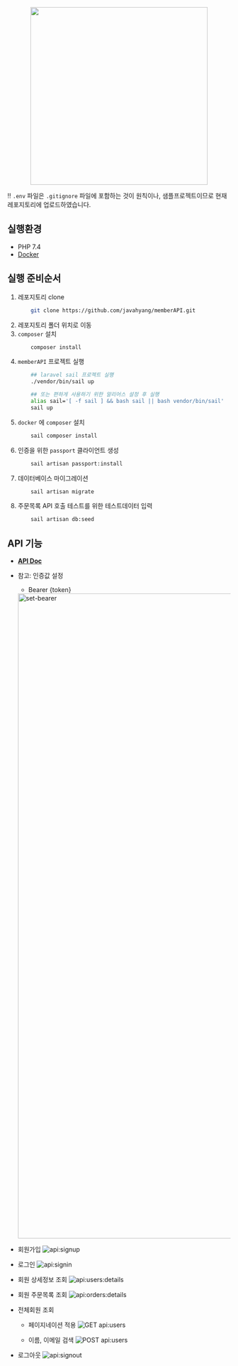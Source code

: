 <p align="center"><a href="https://laravel.com" target="_blank"><img src="https://raw.githubusercontent.com/laravel/art/master/logo-lockup/5%20SVG/2%20CMYK/1%20Full%20Color/laravel-logolockup-cmyk-red.svg" width="400"></a></p>

‼️ `.env` 파일은 `.gitignore` 파일에 포함하는 것이 원칙이나, 샘플프로젝트이므로 현재 레포지토리에 업로드하였습니다.

## 실행환경

- PHP 7.4
- [Docker](https://docs.docker.com/engine/install/)


## 실행 준비순서
1. 레포지토리 clone
    ```bash
        git clone https://github.com/javahyang/memberAPI.git
    ```
2. 레포지토리 폴더 위치로 이동
3. `composer` 설치
    ```bash
        composer install
    ```
4. `memberAPI` 프로젝트 실행
    ```bash
        ## laravel sail 프로젝트 실행
        ./vendor/bin/sail up

        ## 또는 편하게 사용하기 위한 알리어스 설정 후 실행
        alias sail='[ -f sail ] && bash sail || bash vendor/bin/sail'
        sail up
    ```
5. `docker` 에 `composer` 설치
    ```bash
        sail composer install
    ```
6. 인증을 위한 `passport` 클라이언트 생성
    ```bash
        sail artisan passport:install
    ```
7. 데이터베이스 마이그레이션
    ```bash
        sail artisan migrate
    ```
8. 주문목록 API 호출 테스트를 위한 테스트데이터 입력
    ```bash
        sail artisan db:seed
    ```


## API 기능
 - **[API Doc](http://localhost/api/documentation)**
 - 참고: 인증값 설정
   - Bearer {token}
    <img width="1452" alt="set-bearer" src="https://user-images.githubusercontent.com/77231082/148055808-1132c910-4ac0-47fd-a312-7f4b8600865d.png">


 - 회원가입
    ![api:signup](https://user-images.githubusercontent.com/77231082/148053908-c7ebe704-50f5-4b68-9f25-d9b0b32e6c12.png)

 - 로그인
    ![api:signin](https://user-images.githubusercontent.com/77231082/148053779-58033b6d-5b15-4c9b-bed5-d66138a58a3d.png)

 - 회원 상세정보 조회
    ![api:users:details](https://user-images.githubusercontent.com/77231082/148055115-fb77571d-01c2-413b-8f93-04ae5defaa98.png)
    
 - 회원 주문목록 조회
    ![api:orders:details](https://user-images.githubusercontent.com/77231082/148054815-3ee1428b-5871-4caa-81d0-407a01dfa0ef.png)

 - 전체회원 조회
    - 페이지네이션 적용
    ![GET  api:users](https://user-images.githubusercontent.com/77231082/148054981-7d672234-c86d-48ea-804f-439e86dd2d97.png)
    
    - 이름, 이메일 검색
    ![POST  api:users](https://user-images.githubusercontent.com/77231082/148055388-025c4776-bd43-4eed-b99c-d78a03837745.png)

 - 로그아웃
    ![api:signout](https://user-images.githubusercontent.com/77231082/148054052-c8e39594-27e3-4b9e-b7c2-1293cb4ac593.png)
